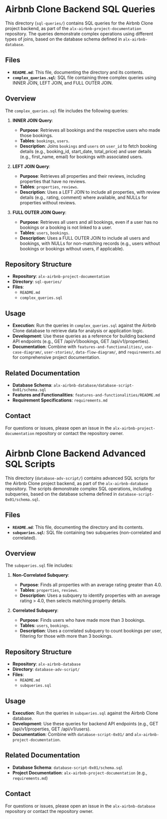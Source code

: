 # Airbnb Clone Backend SQL Queries

This directory (`sql-queries/`) contains SQL queries for the Airbnb Clone project backend, as part of the `alx-airbnb-project-documentation` repository. The queries demonstrate complex operations using different types of joins, based on the database schema defined in `alx-airbnb-database`.

## Files

- **`README.md`**: This file, documenting the directory and its contents.
- **`complex_queries.sql`**: SQL file containing three complex queries using INNER JOIN, LEFT JOIN, and FULL OUTER JOIN.

## Overview

The `complex_queries.sql` file includes the following queries:

1. **INNER JOIN Query**:
   - **Purpose**: Retrieves all bookings and the respective users who made those bookings.
   - **Tables**: `bookings`, `users`.
   - **Description**: Joins `bookings` and `users` on `user_id` to fetch booking details (e.g., booking_id, start_date, total_price) and user details (e.g., first_name, email) for bookings with associated users.

2. **LEFT JOIN Query**:
   - **Purpose**: Retrieves all properties and their reviews, including properties that have no reviews.
   - **Tables**: `properties`, `reviews`.
   - **Description**: Uses a LEFT JOIN to include all properties, with review details (e.g., rating, comment) where available, and NULLs for properties without reviews.

3. **FULL OUTER JOIN Query**:
   - **Purpose**: Retrieves all users and all bookings, even if a user has no bookings or a booking is not linked to a user.
   - **Tables**: `users`, `bookings`.
   - **Description**: Uses a FULL OUTER JOIN to include all users and bookings, with NULLs for non-matching records (e.g., users without bookings or bookings without users, if applicable).

## Repository Structure

- **Repository**: `alx-airbnb-project-documentation`
- **Directory**: `sql-queries/`
- **Files**:
  - `README.md`
  - `complex_queries.sql`

## Usage

- **Execution**: Run the queries in `complex_queries.sql` against the Airbnb Clone database to retrieve data for analysis or application logic.
- **Development**: Use these queries as a reference for building backend API endpoints (e.g., GET /api/v1/bookings, GET /api/v1/properties).
- **Documentation**: Combine with `features-and-functionalities/`, `use-case-diagram/`, `user-stories/`, `data-flow-diagram/`, and `requirements.md` for comprehensive project documentation.

## Related Documentation
- **Database Schema**: `alx-airbnb-database/database-script-0x01/schema.sql`
- **Features and Functionalities**: `features-and-functionalities/README.md`
- **Requirement Specifications**: `requirements.md`

## Contact

For questions or issues, please open an issue in the `alx-airbnb-project-documentation` repository or contact the repository owner.


# Airbnb Clone Backend Advanced SQL Scripts

This directory (`database-adv-script/`) contains advanced SQL scripts for the Airbnb Clone project backend, as part of the `alx-airbnb-database` repository. The scripts demonstrate complex SQL operations, including subqueries, based on the database schema defined in `database-script-0x01/schema.sql`.

## Files

- **`README.md`**: This file, documenting the directory and its contents.
- **`subqueries.sql`**: SQL file containing two subqueries (non-correlated and correlated).

## Overview

The `subqueries.sql` file includes:

1. **Non-Correlated Subquery**:
   - **Purpose**: Finds all properties with an average rating greater than 4.0.
   - **Tables**: `properties`, `reviews`.
   - **Description**: Uses a subquery to identify properties with an average rating > 4.0, then selects matching property details.

2. **Correlated Subquery**:
   - **Purpose**: Finds users who have made more than 3 bookings.
   - **Tables**: `users`, `bookings`.
   - **Description**: Uses a correlated subquery to count bookings per user, filtering for those with more than 3 bookings.

## Repository Structure

- **Repository**: `alx-airbnb-database`
- **Directory**: `database-adv-script/`
- **Files**:
  - `README.md`
  - `subqueries.sql`

## Usage

- **Execution**: Run the queries in `subqueries.sql` against the Airbnb Clone database.
- **Development**: Use these queries for backend API endpoints (e.g., GET /api/v1/properties, GET /api/v1/users).
- **Documentation**: Combine with `database-script-0x01/` and `alx-airbnb-project-documentation`.

## Related Documentation
- **Database Schema**: `database-script-0x01/schema.sql`
- **Project Documentation**: `alx-airbnb-project-documentation` (e.g., `requirements.md`)

## Contact

For questions or issues, please open an issue in the `alx-airbnb-database` repository or contact the repository owner.